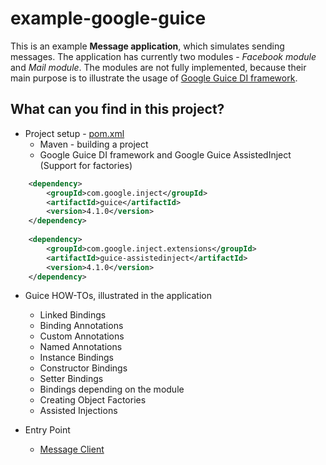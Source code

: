 example-google-guice
===========================
This is an example **Message application**, which simulates sending messages.  The application has currently two modules - *Facebook module* and *Mail module*. The modules are not fully implemented, because their main purpose is to illustrate the usage of [Google Guice DI framework](https://github.com/google/guice/wiki/GettingStarted).


What can you find in this project?
----------------------------------------------
 - Project setup - [pom.xml](https://github.com/Iretha/tutorials/blob/master/example-google-guice/pom.xml)
	 - Maven - building a project
	 - Google Guice DI framework and Google Guice AssistedInject (Support for factories)
```xml		
	<dependency>
		<groupId>com.google.inject</groupId>
		<artifactId>guice</artifactId>
		<version>4.1.0</version>
	</dependency>
 	
	<dependency>
		<groupId>com.google.inject.extensions</groupId>
		<artifactId>guice-assistedinject</artifactId>
		<version>4.1.0</version>
	</dependency>
````

 - Guice HOW-TOs, illustrated in the application
	 - Linked Bindings
	 - Binding Annotations
	 - Custom Annotations
	 - Named Annotations
	 - Instance Bindings
	 - Constructor Bindings
	 - Setter Bindings
	 - Bindings depending on the module
	 - Creating Object Factories
	 - Assisted Injections
	 
 - Entry Point
	 - [Message Client](https://github.com/Iretha/tutorials/blob/master/example-google-guice/src/test/java/com/smdev/guice/msg/MessageAppTest.java)
